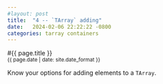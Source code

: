 ```yaml
---
#layout: post
title:  "4 -- `TArray` adding"
date:   2024-02-06 22:22:22 -0800
categories: tarray containers
---
```

#{{ page.title }}\
<sup>{{ page.date | date: site.date_format }}</sup>

Know your options for adding elements to a `TArray`.

